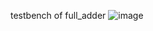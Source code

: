 testbench of full_adder 
![image](https://user-images.githubusercontent.com/81949971/209875125-ad27dbec-52af-4ece-be6a-587cc0ec5db3.png)
